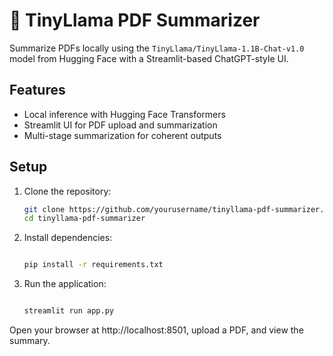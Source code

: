 # 📄 TinyLlama PDF Summarizer

Summarize PDFs locally using the `TinyLlama/TinyLlama-1.1B-Chat-v1.0` model from Hugging Face with a Streamlit-based ChatGPT-style UI.

## Features

- Local inference with Hugging Face Transformers
- Streamlit UI for PDF upload and summarization
- Multi-stage summarization for coherent outputs

## Setup

1. Clone the repository:

   ```bash
   git clone https://github.com/yourusername/tinyllama-pdf-summarizer.git
   cd tinyllama-pdf-summarizer
2. Install dependencies:

    ```bash
    
    pip install -r requirements.txt
3. Run the application:

    ```bash

    streamlit run app.py
Open your browser at http://localhost:8501, upload a PDF, and view the summary.
